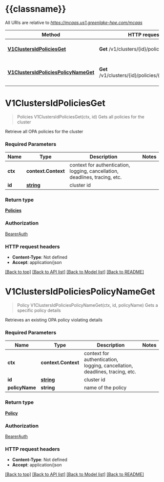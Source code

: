 # {{classname}}

All URIs are relative to *https://mcaas.us1.greenlake-hpe.com/mcaas*

Method | HTTP request | Description
------------- | ------------- | -------------
[**V1ClustersIdPoliciesGet**](OPAPoliciesApi.md#V1ClustersIdPoliciesGet) | **Get** /v1/clusters/{id}/policies | Gets all policies for the cluster
[**V1ClustersIdPoliciesPolicyNameGet**](OPAPoliciesApi.md#V1ClustersIdPoliciesPolicyNameGet) | **Get** /v1/clusters/{id}/policies/{policy_name} | Gets a specific policy details

# **V1ClustersIdPoliciesGet**
> Policies V1ClustersIdPoliciesGet(ctx, id)
Gets all policies for the cluster

Retrieve all OPA policies for the cluster 

### Required Parameters

Name | Type | Description  | Notes
------------- | ------------- | ------------- | -------------
 **ctx** | **context.Context** | context for authentication, logging, cancellation, deadlines, tracing, etc.
  **id** | [**string**](.md)| cluster id | 

### Return type

[**Policies**](Policies.md)

### Authorization

[BearerAuth](../README.md#BearerAuth)

### HTTP request headers

 - **Content-Type**: Not defined
 - **Accept**: application/json

[[Back to top]](#) [[Back to API list]](../README.md#documentation-for-api-endpoints) [[Back to Model list]](../README.md#documentation-for-models) [[Back to README]](../README.md)

# **V1ClustersIdPoliciesPolicyNameGet**
> Policy V1ClustersIdPoliciesPolicyNameGet(ctx, id, policyName)
Gets a specific policy details

Retrieves an existing OPA policy violating details 

### Required Parameters

Name | Type | Description  | Notes
------------- | ------------- | ------------- | -------------
 **ctx** | **context.Context** | context for authentication, logging, cancellation, deadlines, tracing, etc.
  **id** | [**string**](.md)| cluster id | 
  **policyName** | **string**| name of the policy | 

### Return type

[**Policy**](Policy.md)

### Authorization

[BearerAuth](../README.md#BearerAuth)

### HTTP request headers

 - **Content-Type**: Not defined
 - **Accept**: application/json

[[Back to top]](#) [[Back to API list]](../README.md#documentation-for-api-endpoints) [[Back to Model list]](../README.md#documentation-for-models) [[Back to README]](../README.md)

